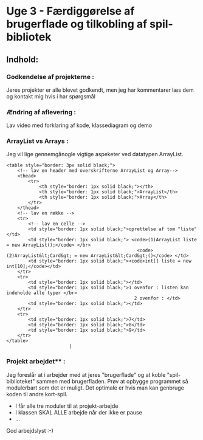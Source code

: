 # Uge 3 - Færdiggørelse af brugerflade og tilkobling af spil-bibliotek

## Indhold:

### Godkendelse af projekterne : 
Jeres projekter er alle blevet godkendt, men jeg har kommentarer læs dem og kontakt mig hvis i har spørgsmål

### Ændring af aflevering : 
Lav video med forklaring af kode, klassediagram og demo

### ArrayList vs Arrays : 
Jeg vil lige gennemgånogle vigtige aspeketer ved datatypen ArrayList.

    <table style="border: 3px solid black;">
        <!-- lav en header med overskrifterne ArrayList og Array-->
        <thead>
            <tr>
                <th style="border: 1px solid black;"></th>
                <th style="border: 1px solid black;">ArrayList</th>
                <th style="border: 1px solid black;">Array</th>
            </tr>
        </thead>
        <!-- lav en række -->
        <tr>
            <!-- lav en celle -->
            <td style="border: 1px solid black;">oprettelse af tom "liste"</td>
            <td style="border: 1px solid black;"> <code>(1)ArrayList liste = new ArrayList();</code> </br> 
                                                    <code>(2)ArrayList&lt;Card&gt; = new ArrayList&lt;Card&gt;()</code> </td>
            <td style="border: 1px solid black;"><code>int[] liste = new int[10];</code></td>
        </tr>
        <tr>
            <td style="border: 1px solid black;"></td>
            <td style="border: 1px solid black;">1 ovenfor : listen kan indeholde alle typer </br>
                                                   2 ovenfor : </td>
            <td style="border: 1px solid black;"></td>
        </tr>
        <tr>
            <td style="border: 1px solid black;">7</td>
            <td style="border: 1px solid black;">8</td>
            <td style="border: 1px solid black;">9</td>
        </tr>
    </table>                                                   
                           |

### Projekt arbejdet** : 
Jeg foreslår at i arbejder med at jeres "brugerflade" og at koble "spil-biblioteket" sammen med brugerfladen.
Prøv at opbygge programmet så modulerbart som det er muligt. Det optimale er hvis man kan genbruge koden til andre kort-spil.
- I får alle tre moduler til at projekt-arbejde
- I klassen SKAL ALLE arbejde når der ikke er pause
- ...

God arbejdslyst :-)
